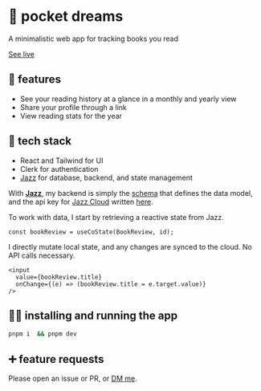 # 🌙 pocket dreams

A minimalistic web app for tracking books you read

[See live](https://pocketdreams.me)

## 🎁 features

- See your reading history at a glance in a monthly and yearly view
- Share your profile through a link
- View reading stats for the year


##  🎷 tech stack

- React and Tailwind for UI
- Clerk for authentication
- [Jazz](https://jazz.tools) for database, backend, and state management

With **[Jazz](https://jazz.tools)**, my backend is simply the [schema](./src/schema.ts) that
defines the data model, and the api key for [Jazz Cloud](https://jazz.tools/cloud) written [here](./src/components/JazzAndAuth.tsx).

To work with data, I start by retrieving a reactive state from Jazz.

```tsx
const bookReview = useCoState(BookReview, id);
```

I directly mutate local state, and any changes are synced to the cloud. No API calls necessary.

```tsx
<input
  value={bookReview.title}
  onChange={(e) => (bookReview.title = e.target.value)}
/>
```

## 👩‍💻  installing and running the app

```bash
pnpm i  && pnpm dev
```

## ➕ feature requests

Please open an issue or PR, or [DM me](https://x.com/trishathecookie).
